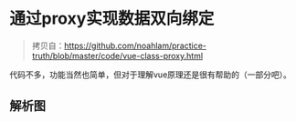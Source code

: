 # 通过proxy实现数据双向绑定

> 拷贝自：https://github.com/noahlam/practice-truth/blob/master/code/vue-class-proxy.html

代码不多，功能当然也简单，但对于理解vue原理还是很有帮助的（一部分吧）。

## 解析图

